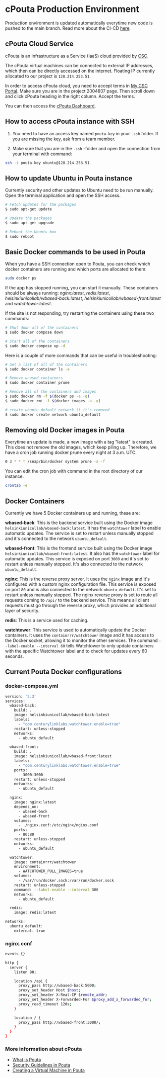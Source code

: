 # cPouta Production Environment

Production environment is updated automatically everytime new code is pushed to the main branch.
Read more about the CI-CD [here](/docs/ci-cd.md).

## cPouta Cloud Service

cPouta is an Infrastructure as a Service (IaaS) cloud provided by [CSC](https://www.csc.fi/).

The cPouta virtual machines can be connected to external IP addresses, which then can be directly accessed on the internet. Floating IP currently allocated to our project is `128.214.253.51`.

In order to access cPouta cloud, you need to accept terms in [My CSC Portal](https://my.csc.fi/projects/2004807). Make sure you are in the project 2004807 page. Then scroll down and click cPouta heading in the right column. Accept the terms.

You can then access the [cPouta Dashboard](https://pouta.csc.fi/dashboard/project/instances/).

## How to access cPouta instance with SSH

1. You need to have an access key named `pouta.key` in your `.ssh` folder. If you are missing the key, ask from a team member. 

2. Make sure that you are in the `.ssh` -folder and open the connection from your terminal with command:

```bash
ssh -i pouta.key ubuntu@128.214.253.51
```

## How to update Ubuntu in Pouta instance

Currently security and other updates to Ubuntu need to be run manually. Open the terminal application and open the SSH access.

```bash
# Fetch updates for the packages
$ sudo apt-get update

# Update the packages
$ sudo apt-get upgrade

# Reboot the Ubuntu box
$ sudo reboot
```

## Basic Docker commands to be used in Pouta

When you have a SSH connection open to Pouta, you can check which docker containers are running and which ports are allocated to them:

```bash
sudo docker ps
```

If the app has stopped running, you can start it manually. These containers should be always running: 
*nginx:latest*, *redis:latest*, *helsinkiunicollab/wbased-back:latest*, *helsinkiunicollab/wbased-front:latest* and *watchtower:latest*.  

If the site is not responding, try restarting the containers using these two commands:

```bash
# Shut down all of the containers
$ sudo docker compose down

# Start all of the containers
$ sudo docker compose up -d
```
Here is a couple of more commands that can be useful in troubleshooting:

```bash
# Get a list of all of the containers
$ sudo docker container ls -a

# Remove unused containers
$ sudo docker container prune

# Remove all of the containers and images
$ sudo docker rm -f $(docker ps -a -q)
$ sudo docker rmi -f $(docker images -a -q)

# create ubuntu_default network it it's removed
$ sudo docker create network ubuntu_default
```

## Removing old Docker images in Pouta

Everytime an update is made, a new image with a tag "latest" is created. This does not remove the old images, which keep piling up. Therefore, we have a cron job running docker prune every night at 3 a.m. UTC. 

```bash
0 3 * * * /snap/bin/docker system prune -a -f
```
You can edit the cron job with command in the root directory of our instance.

```bash
crontab -e
```
## Docker Containers

Currently we have 5 Docker containers up and running, these are:

**wbased-back**: This is the backend service built using the Docker image `helsinkiunicollab/wbased-back:latest`. It has the `watchtower` label to enable automatic updates. The service is set to restart unless manually stopped and it's connected to the network `ubuntu_default`.

**wbased-front**: This is the frontend service built using the Docker image `helsinkiunicollab/wbased-front:latest`. It also has the `watchtower` label for automatic updates. This service is exposed on port `3000` and it's set to restart unless manually stopped. It's also connected to the network `ubuntu_default`.

**nginx**: This is the reverse proxy server. It uses the `nginx` image and it's configured with a custom nginx configuration file. This service is exposed on port `80` and is also connected to the network `ubuntu_default`. It's set to restart unless manually stopped. The nginx reverse proxy is set to route all requests coming to `/api/` to the backend service. This means all client requests must go through the reverse proxy, which provides an additional layer of security.

**redis**: This is a service used for caching.

**watchtower**: This service is used to automatically update the Docker containers. It uses the `containrrr/watchtower` image and it has access to the Docker socket, allowing it to monitor the other services. The command `--label-enable --interval 60` tells Watchtower to only update containers with the specific Watchtower label and to check for updates every 60 seconds.

## Current Pouta Docker configurations

### docker-compose.yml
```bash
version: '3.3'
services:
  wbased-back:
    build: .
    image: helsinkiunicollab/wbased-back:latest
    labels:
      - "com.centurylinklabs.watchtower.enable=true"
    restart: unless-stopped
    networks:
      - ubuntu_default

  wbased-front:
    build: .
    image: helsinkiunicollab/wbased-front:latest
    labels:
      - "com.centurylinklabs.watchtower.enable=true"
    ports:
      - 3000:3000
    restart: unless-stopped
    networks:
      - ubuntu_default

  nginx:
    image: nginx:latest
    depends_on:
      - wbased-back
      - wbased-front
    volumes:
      - ./nginx.conf:/etc/nginx/nginx.conf
    ports:
      - 80:80
    restart: unless-stopped
    networks:
      - ubuntu_default

  watchtower:
    image: containrrr/watchtower
    environment:
      - WATCHTOWER_PULL_IMAGES=true
    volumes:
      - /var/run/docker.sock:/var/run/docker.sock
    restart: unless-stopped
    command: --label-enable --interval 300
    networks:
      - ubuntu_default

  redis:
    image: redis:latest

networks:
  ubuntu_default:
    external: true
```

### nginx.conf
```bash
events {}

http {
  server {
    listen 80;

    location /api {
      proxy_pass http://wbased-back:5000;
      proxy_set_header Host $host;
      proxy_set_header X-Real-IP $remote_addr;
      proxy_set_header X-Forwarded-For $proxy_add_x_forwarded_for;
      proxy_read_timeout 120s;
    }

    location / {
      proxy_pass http://wbased-front:3000/;
    }
  }
}
```
### More information about cPouta

* [What is Pouta](https://docs.csc.fi/cloud/pouta/pouta-what-is/)
* [Security Guidelines in Pouta](https://docs.csc.fi/cloud/pouta/pouta-what-is/)
* [Creating a Virtual Machine in Pouta](https://docs.csc.fi/cloud/pouta/launch-vm-from-web-gui/)

